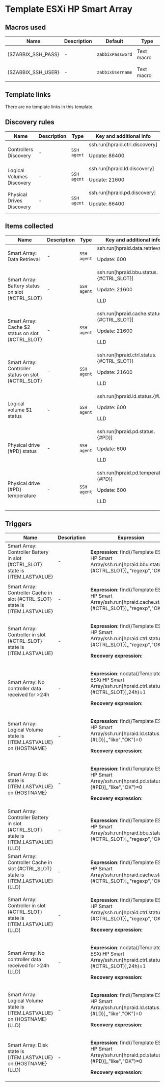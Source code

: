 # Template ESXi HP Smart Array

## Macros used

|Name|Description|Default|Type|
|----|-----------|-------|----|
|{$ZABBIX_SSH_PASS}|<p>-</p>|`zabbixPassword`|Text macro|
|{$ZABBIX_SSH_USER}|<p>-</p>|`zabbixUsername`|Text macro|
## Template links

There are no template links in this template.

## Discovery rules

|Name|Description|Type|Key and additional info|
|----|-----------|----|----|
|Controllers Discovery|<p>-</p>|`SSH agent`|ssh.run[hpraid.ctrl.discovery]<p>Update: 86400</p>|
|Logical Volumes Discovery|<p>-</p>|`SSH agent`|ssh.run[hpraid.ld.discovery]<p>Update: 21600</p>|
|Physical Drives Discovery|<p>-</p>|`SSH agent`|ssh.run[hpraid.pd.discovery]<p>Update: 86400</p>|
## Items collected

|Name|Description|Type|Key and additional info|
|----|-----------|----|----|
|Smart Array: Data Retrieval|<p>-</p>|`SSH agent`|ssh.run[hpraid.data.retrieval]<p>Update: 600</p>|
|Smart Array: Battery status on slot {#CTRL_SLOT}|<p>-</p>|`SSH agent`|ssh.run[hpraid.bbu.status.{#CTRL_SLOT}]<p>Update: 21600</p><p>LLD</p>|
|Smart Array: Cache $2 status on slot {#CTRL_SLOT}|<p>-</p>|`SSH agent`|ssh.run[hpraid.cache.status.{#CTRL_SLOT}]<p>Update: 21600</p><p>LLD</p>|
|Smart Array: Controller status on slot {#CTRL_SLOT}|<p>-</p>|`SSH agent`|ssh.run[hpraid.ctrl.status.{#CTRL_SLOT}]<p>Update: 21600</p><p>LLD</p>|
|Logical volume $1 status|<p>-</p>|`SSH agent`|ssh.run[hpraid.ld.status.{#LD}]<p>Update: 600</p><p>LLD</p>|
|Physical drive {#PD} status|<p>-</p>|`SSH agent`|ssh.run[hpraid.pd.status.{#PD}]<p>Update: 600</p><p>LLD</p>|
|Physical drive {#PD} temperature|<p>-</p>|`SSH agent`|ssh.run[hpraid.pd.temperature.{#PD}]<p>Update: 600</p><p>LLD</p>|
## Triggers

|Name|Description|Expression|Priority|
|----|-----------|----------|--------|
|Smart Array: Controller Battery in slot {#CTRL_SLOT} state is {ITEM.LASTVALUE}|<p>-</p>|<p>**Expression**: find(/Template ESXi HP Smart Array/ssh.run[hpraid.bbu.status.{#CTRL_SLOT}],,"regexp","OK|Not available")=0</p><p>**Recovery expression**: </p>|high|
|Smart Array: Controller Cache in slot {#CTRL_SLOT} state is {ITEM.LASTVALUE}|<p>-</p>|<p>**Expression**: find(/Template ESXi HP Smart Array/ssh.run[hpraid.cache.status.{#CTRL_SLOT}],,"regexp","OK|Not available")=0</p><p>**Recovery expression**: </p>|high|
|Smart Array: Controller in slot {#CTRL_SLOT} state is {ITEM.LASTVALUE}|<p>-</p>|<p>**Expression**: find(/Template ESXi HP Smart Array/ssh.run[hpraid.ctrl.status.{#CTRL_SLOT}],,"regexp","OK")=0</p><p>**Recovery expression**: </p>|high|
|Smart Array: No controller data received for >24h|<p>-</p>|<p>**Expression**: nodata(/Template ESXi HP Smart Array/ssh.run[hpraid.ctrl.status.{#CTRL_SLOT}],24h)=1</p><p>**Recovery expression**: </p>|high|
|Smart Array: Logical Volume state is {ITEM.LASTVALUE} on {HOSTNAME}|<p>-</p>|<p>**Expression**: find(/Template ESXi HP Smart Array/ssh.run[hpraid.ld.status.{#LD}],,"like","OK")=0</p><p>**Recovery expression**: </p>|high|
|Smart Array: Disk state is {ITEM.LASTVALUE} on {HOSTNAME}|<p>-</p>|<p>**Expression**: find(/Template ESXi HP Smart Array/ssh.run[hpraid.pd.status.{#PD}],,"like","OK")=0</p><p>**Recovery expression**: </p>|high|
|Smart Array: Controller Battery in slot {#CTRL_SLOT} state is {ITEM.LASTVALUE} (LLD)|<p>-</p>|<p>**Expression**: find(/Template ESXi HP Smart Array/ssh.run[hpraid.bbu.status.{#CTRL_SLOT}],,"regexp","OK|Not available")=0</p><p>**Recovery expression**: </p>|high|
|Smart Array: Controller Cache in slot {#CTRL_SLOT} state is {ITEM.LASTVALUE} (LLD)|<p>-</p>|<p>**Expression**: find(/Template ESXi HP Smart Array/ssh.run[hpraid.cache.status.{#CTRL_SLOT}],,"regexp","OK|Not available")=0</p><p>**Recovery expression**: </p>|high|
|Smart Array: Controller in slot {#CTRL_SLOT} state is {ITEM.LASTVALUE} (LLD)|<p>-</p>|<p>**Expression**: find(/Template ESXi HP Smart Array/ssh.run[hpraid.ctrl.status.{#CTRL_SLOT}],,"regexp","OK")=0</p><p>**Recovery expression**: </p>|high|
|Smart Array: No controller data received for >24h (LLD)|<p>-</p>|<p>**Expression**: nodata(/Template ESXi HP Smart Array/ssh.run[hpraid.ctrl.status.{#CTRL_SLOT}],24h)=1</p><p>**Recovery expression**: </p>|high|
|Smart Array: Logical Volume state is {ITEM.LASTVALUE} on {HOSTNAME} (LLD)|<p>-</p>|<p>**Expression**: find(/Template ESXi HP Smart Array/ssh.run[hpraid.ld.status.{#LD}],,"like","OK")=0</p><p>**Recovery expression**: </p>|high|
|Smart Array: Disk state is {ITEM.LASTVALUE} on {HOSTNAME} (LLD)|<p>-</p>|<p>**Expression**: find(/Template ESXi HP Smart Array/ssh.run[hpraid.pd.status.{#PD}],,"like","OK")=0</p><p>**Recovery expression**: </p>|high|
